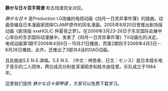 

**静かな日々双手简谱** 和五线谱完全对应。

_静かな日々_ 是Production
I.G改编的电视动画《四月一日灵异事件簿》的插曲。动画改编自日本漫画家团体CLAMP原作的同名漫画。2005年8月20日曾推出剧场版动画《剧场版
xxxHOLiC
仲夏夜之梦》。在2006年3月23-26日于东京国际会展中心举办的东京国际动漫展中，发表了《四月一日灵异事件簿》TV动画化的决定。电视动画第1期于2006年4月6日－10月21日播放，而第2期则于2008年4月3日－6月26日播放。此外，还推出了3部共4话的OAD动画。

且此曲由S.E.N.S.演唱。S.E.N.S.
（中文：神思者、日文：センス）是日本擅长电子音乐的二人团体，两位成员分别是深浦昭彦和胜木由佳里。乐队成立于1984年。

这里我们提供 _静かな日々钢琴谱_ ，大家可以免费下载学习。

